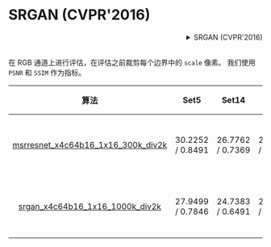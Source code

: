 # SRGAN (CVPR'2016)

<!-- [ALGORITHM] -->

<details>
<summary align="right">SRGAN (CVPR'2016)</summary>

```bibtex
@inproceedings{ledig2016photo,
  title={Photo-realistic single image super-resolution using a generative adversarial network},
  author={Ledig, Christian and Theis, Lucas and Husz{\'a}r, Ferenc and Caballero, Jose and Cunningham, Andrew and Acosta, Alejandro and Aitken, Andrew and Tejani, Alykhan and Totz, Johannes and Wang, Zehan},
  booktitle={Proceedings of the IEEE conference on computer vision and pattern recognition workshops},
  year={2016}
}
```

</details>

<br/>

在 RGB 通道上进行评估，在评估之前裁剪每个边界中的 `scale` 像素。
我们使用 `PSNR` 和 `SSIM` 作为指标。

|                                  算法                                   |       Set5        |      Set14       |      DIV2K       | GPU 信息 |                                   下载                                   |
| :---------------------------------------------------------------------: | :---------------: | :--------------: | :--------------: | :------: | :----------------------------------------------------------------------: |
| [msrresnet_x4c64b16_1x16_300k_div2k](/configs/srgan_resnet/msrresnet_x4c64b16_1xb16-1000k_div2k.py) | 30.2252 / 0.8491  | 26.7762 / 0.7369 | 28.9748 / 0.8178 |    1     | [模型](https://download.openmmlab.com/mmediting/restorers/srresnet_srgan/msrresnet_x4c64b16_1x16_300k_div2k_20200521-61556be5.pth) \| [日志](https://download.openmmlab.com/mmediting/restorers/srresnet_srgan/msrresnet_x4c64b16_1x16_300k_div2k_20200521_110246.log.json) |
| [srgan_x4c64b16_1x16_1000k_div2k](/configs/srgan_resnet/srgan_x4c64b16_1xb16-1000k_div2k.py) | 27.9499 /  0.7846 | 24.7383 / 0.6491 | 26.5697 / 0.7365 |    1     | [模型](https://download.openmmlab.com/mmediting/restorers/srresnet_srgan/srgan_x4c64b16_1x16_1000k_div2k_20200606-a1f0810e.pth) \| [日志](https://download.openmmlab.com/mmediting/restorers/srresnet_srgan/srgan_x4c64b16_1x16_1000k_div2k_20200506_191442.log.json) |
